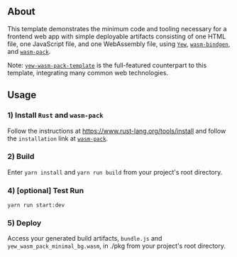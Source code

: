 ## About

This template demonstrates the minimum code and tooling necessary for a frontend web app with simple deployable artifacts consisting of one HTML file, one JavaScript file, and one WebAssembly file, using [`Yew`](https://github.com/yewstack/yew), [`wasm-bindgen`](https://github.com/rustwasm/wasm-bindgen), and [`wasm-pack`](https://github.com/rustwasm/wasm-pack).

Note: [`yew-wasm-pack-template`](https://github.com/yewstack/yew-wasm-pack-template) is the full-featured counterpart to this template, integrating many common web technologies.

## Usage

### 1) Install `Rust` and `wasm-pack`

Follow the instructions at https://www.rust-lang.org/tools/install and follow the `installation` link at [`wasm-pack`](https://github.com/rustwasm/wasm-pack).

### 2) Build

Enter `yarn install` and `yarn run build` from your project's root directory.

### 4) [optional] Test Run

`yarn run start:dev`

### 5) Deploy

Access your generated build artifacts, `bundle.js` and `yew_wasm_pack_minimal_bg.wasm`, in ./pkg from your project's root directory.
